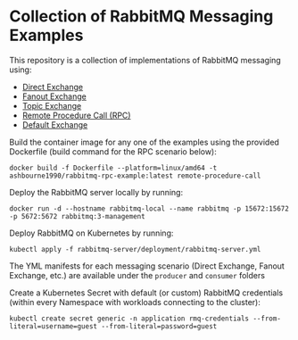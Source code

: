 # Collection of RabbitMQ Messaging Examples

This repository is a collection of implementations of RabbitMQ messaging using:
* [Direct Exchange](https://www.rabbitmq.com/tutorials/amqp-concepts.html#exchange-direct)
* [Fanout Exchange](https://www.rabbitmq.com/tutorials/amqp-concepts.html#exchange-fanout)
* [Topic Exchange](https://www.rabbitmq.com/tutorials/amqp-concepts.html#exchange-topic)
* [Remote Procedure Call (RPC)](https://www.rabbitmq.com/tutorials/tutorial-six-dotnet.html)
* [Default Exchange](https://www.rabbitmq.com/tutorials/amqp-concepts.html#exchange-default)

Build the container image for any one of the examples using the provided Dockerfile (build command for the RPC scenario below):

```
docker build -f Dockerfile --platform=linux/amd64 -t ashbourne1990/rabbitmq-rpc-example:latest remote-procedure-call
```

Deploy the RabbitMQ server locally by running:

```
docker run -d --hostname rabbitmq-local --name rabbitmq -p 15672:15672 -p 5672:5672 rabbitmq:3-management
```

Deploy RabbitMQ on Kubernetes by running:

```
kubectl apply -f rabbitmq-server/deployment/rabbitmq-server.yml
```

The YML manifests for each messaging scenario (Direct Exchange, Fanout Exchange, etc.) are available under the ```producer``` and ```consumer``` folders

Create a Kubernetes Secret with default (or custom) RabbitMQ credentials (within every Namespace with workloads connecting to the cluster):

```
kubectl create secret generic -n application rmq-credentials --from-literal=username=guest --from-literal=password=guest
```
